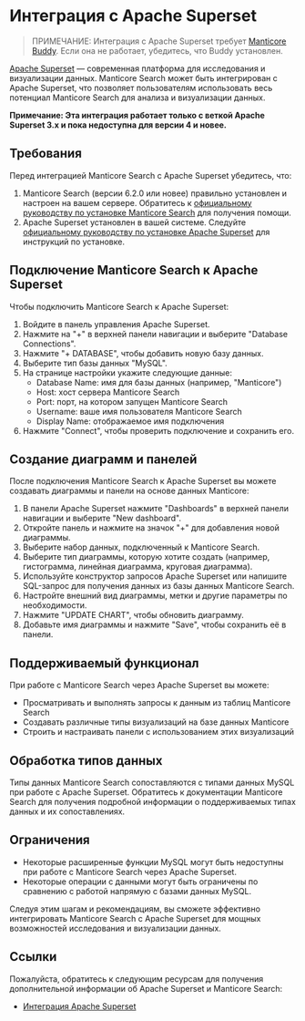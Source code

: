 # Интеграция с Apache Superset

> ПРИМЕЧАНИЕ: Интеграция с Apache Superset требует [Manticore Buddy](../Installation/Manticore_Buddy.md). Если она не работает, убедитесь, что Buddy установлен.

[Apache Superset](https://superset.apache.org/) — современная платформа для исследования и визуализации данных. Manticore Search может быть интегрирован с Apache Superset, что позволяет пользователям использовать весь потенциал Manticore Search для анализа и визуализации данных.

**Примечание: Эта интеграция работает только с веткой Apache Superset 3.x и пока недоступна для версии 4 и новее.**

## Требования

Перед интеграцией Manticore Search с Apache Superset убедитесь, что:

1. Manticore Search (версии 6.2.0 или новее) правильно установлен и настроен на вашем сервере. Обратитесь к [официальному руководству по установке Manticore Search](https://manual.manticoresearch.com/Installation/Installation) для получения помощи.
2. Apache Superset установлен в вашей системе. Следуйте [официальному руководству по установке Apache Superset](https://superset.apache.org/docs/quickstart) для инструкций по установке.

## Подключение Manticore Search к Apache Superset

Чтобы подключить Manticore Search к Apache Superset:

1. Войдите в панель управления Apache Superset.
2. Нажмите на "+" в верхней панели навигации и выберите "Database Connections".
3. Нажмите "+ DATABASE", чтобы добавить новую базу данных.
4. Выберите тип базы данных "MySQL".
5. На странице настройки укажите следующие данные:
   - Database Name: имя для базы данных (например, "Manticore")
   - Host: хост сервера Manticore Search
   - Port: порт, на котором запущен Manticore Search
   - Username: ваше имя пользователя Manticore Search
   - Display Name: отображаемое имя подключения
6. Нажмите "Connect", чтобы проверить подключение и сохранить его.

## Создание диаграмм и панелей

После подключения Manticore Search к Apache Superset вы можете создавать диаграммы и панели на основе данных Manticore:

1. В панели Apache Superset нажмите "Dashboards" в верхней панели навигации и выберите "New dashboard".
2. Откройте панель и нажмите на значок "+" для добавления новой диаграммы.
3. Выберите набор данных, подключенный к Manticore Search.
4. Выберите тип диаграммы, которую хотите создать (например, гистограмма, линейная диаграмма, круговая диаграмма).
5. Используйте конструктор запросов Apache Superset или напишите SQL-запрос для получения данных из базы данных Manticore Search.
6. Настройте внешний вид диаграммы, метки и другие параметры по необходимости.
7. Нажмите "UPDATE CHART", чтобы обновить диаграмму.
8. Добавьте имя диаграммы и нажмите "Save", чтобы сохранить её в панели.

## Поддерживаемый функционал

При работе с Manticore Search через Apache Superset вы можете:

- Просматривать и выполнять запросы к данным из таблиц Manticore Search
- Создавать различные типы визуализаций на базе данных Manticore
- Строить и настраивать панели с использованием этих визуализаций

## Обработка типов данных

Типы данных Manticore Search сопоставляются с типами данных MySQL при работе с Apache Superset. Обратитесь к документации Manticore Search для получения подробной информации о поддерживаемых типах данных и их сопоставлениях.

## Ограничения

- Некоторые расширенные функции MySQL могут быть недоступны при работе с Manticore Search через Apache Superset.
- Некоторые операции с данными могут быть ограничены по сравнению с работой напрямую с базами данных MySQL.

Следуя этим шагам и рекомендациям, вы сможете эффективно интегрировать Manticore Search с Apache Superset для мощных возможностей исследования и визуализации данных.

## Ссылки
Пожалуйста, обратитесь к следующим ресурсам для получения дополнительной информации об Apache Superset и Manticore Search:
- [Интеграция Apache Superset](https://manticoresearch.com/blog/manticoresearch-apache-superset-integration/)

